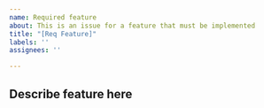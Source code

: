 ```yaml
---
name: Required feature
about: This is an issue for a feature that must be implemented
title: "[Req Feature]"
labels: ''
assignees: ''

---
```


## Describe feature here
